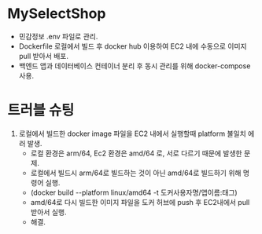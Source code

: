 # MySelectShop

- 민감정보 .env 파일로 관리.
- Dockerfile 로컬에서 빌드 후 docker hub 이용하여 EC2 내에 수동으로 이미지 pull 받아서 배포.
- 백엔드 앱과 데이터베이스 컨테이너 분리 후 동시 관리를 위해 docker-compose 사용.


# 트러블 슈팅
1. 로컬에서 빌드한 docker image 파일을 EC2 내에서 실행할때 platform 불일치 에러 발생.
   - 로컬 환경은 arm/64, Ec2 환경은 amd/64 로, 서로 다르기 때문에 발생한 문제.
   - 로컬에서 빌드시 arm/64로 빌드하는 것이 아닌 amd/64로 빌드하기 위해 명령어 실행.
   - (docker build --platform linux/amd64 -t 도커사용자명/앱이름:태그)
   - amd/64로 다시 빌드한 이미지 파일을 도커 허브에 push 후 EC2내에서 pull 받아서 실행.
   - 해결.

